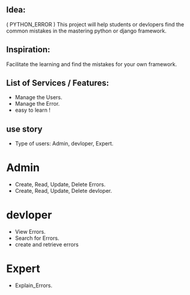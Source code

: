 ## Idea:
( PYTHON_ERROR ) This project will help  students or devlopers find the common mistakes in the mastering python or django framework.

## Inspiration:
Facilitate the learning and find the mistakes for your own framework.

## List of Services / Features:
- Manage the Users.
- Manage the Error.
- easy to learn !




## use story

- Type of users: Admin,   devloper, Expert.

# Admin 

- Create, Read, Update, Delete Errors.
- Create, Read, Update, Delete devloper.


#  devloper

- View Errors.
- Search for Errors.
- create and retrieve errors

# Expert

 - Explain_Errors.
 


<!-- Error
 
 
-->
